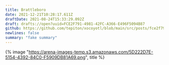 ```yaml
---
title: Brattleboro
date: 2021-12-21T10:28:17.611Z
draftDate: 2021-08-24T15:33:29.092Z
draft: drafts://open?uuid=FCE2F791-4981-42FC-A366-E496F5094B87
github: https://github.com/tepiton/xocoyotl/blob/main/src/posts/fce2f791-4981-42fc-a366-e496f5094b87.md
newlines: false
summary: "fake summary"
---
```

{% image "https://arena-images-temp.s3.amazonaws.com/5D222D7E-5154-4392-84C0-F5909DB81A69.png", title %}
